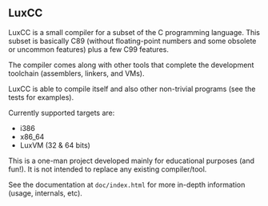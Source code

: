 ## LuxCC

LuxCC is a small compiler for a subset of the C programming language. This subset is basically C89 (without floating-point numbers and some obsolete or uncommon features) plus a few C99 features.

The compiler comes along with other tools that complete the development toolchain (assemblers, linkers, and VMs).

LuxCC is able to compile itself and also other non-trivial programs (see the tests for examples).

Currently supported targets are:

* i386
* x86_64
* LuxVM (32 & 64 bits)

This is a one-man project developed mainly for educational purposes (and fun!). It is not intended to replace any existing compiler/tool.

See the documentation at `doc/index.html` for more in-depth information (usage, internals, etc).
